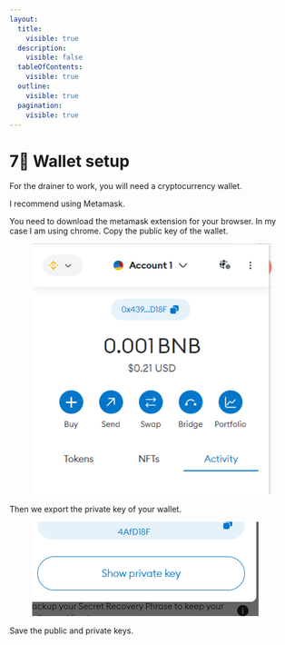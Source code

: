 ```yaml
---
layout:
  title:
    visible: true
  description:
    visible: false
  tableOfContents:
    visible: true
  outline:
    visible: true
  pagination:
    visible: true
---
```


# 7⃣ Wallet setup

For the drainer to work, you will need a cryptocurrency wallet.&#x20;

I recommend using Metamask.&#x20;

You need to download the metamask extension for your browser. In my case I am using chrome. Copy the public key of the wallet.&#x20;

<figure><img src="../../.gitbook/assets/image (4).png" alt=""><figcaption></figcaption></figure>

Then we export the private key of your wallet.&#x20;

<figure><img src="../../.gitbook/assets/image (1) (1).png" alt=""><figcaption></figcaption></figure>

Save the public and private keys.
